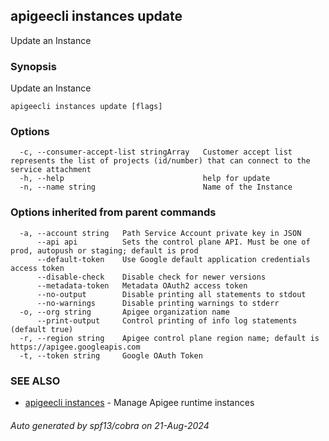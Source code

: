 ## apigeecli instances update

Update an Instance

### Synopsis

Update an Instance

```
apigeecli instances update [flags]
```

### Options

```
  -c, --consumer-accept-list stringArray   Customer accept list represents the list of projects (id/number) that can connect to the service attachment
  -h, --help                               help for update
  -n, --name string                        Name of the Instance
```

### Options inherited from parent commands

```
  -a, --account string   Path Service Account private key in JSON
      --api api          Sets the control plane API. Must be one of prod, autopush or staging; default is prod
      --default-token    Use Google default application credentials access token
      --disable-check    Disable check for newer versions
      --metadata-token   Metadata OAuth2 access token
      --no-output        Disable printing all statements to stdout
      --no-warnings      Disable printing warnings to stderr
  -o, --org string       Apigee organization name
      --print-output     Control printing of info log statements (default true)
  -r, --region string    Apigee control plane region name; default is https://apigee.googleapis.com
  -t, --token string     Google OAuth Token
```

### SEE ALSO

* [apigeecli instances](apigeecli_instances.md)	 - Manage Apigee runtime instances

###### Auto generated by spf13/cobra on 21-Aug-2024

